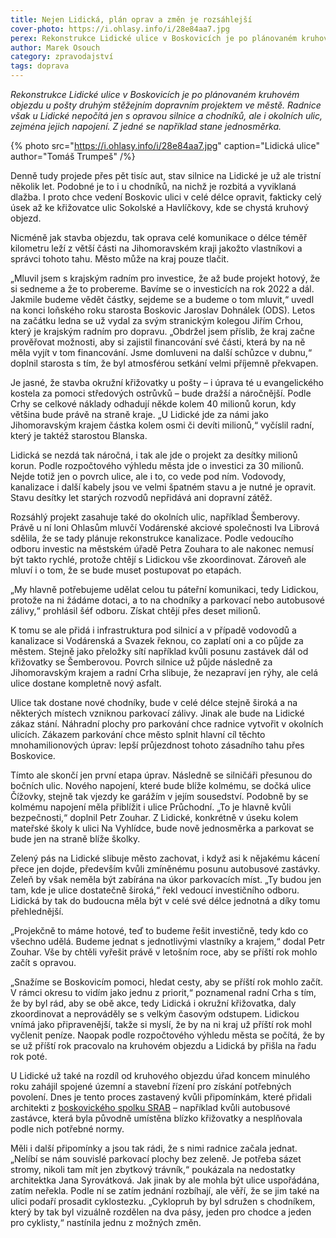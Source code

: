 ```yaml
---
title: Nejen Lidická, plán oprav a změn je rozsáhlejší
cover-photo: https://i.ohlasy.info/i/28e84aa7.jpg
perex: Rekonstrukce Lidické ulice v Boskovicích je po plánovaném kruhovém objezdu u pošty druhým stěžejním dopravním projektem ve městě. Radnice však u Lidické nepočítá jen s opravou silnice a chodníků, ale i okolních ulic.
author: Marek Osouch
category: zpravodajství
tags: doprava
---
```


*Rekonstrukce Lidické ulice v Boskovicích je po plánovaném kruhovém objezdu u pošty druhým stěžejním dopravním projektem ve městě. Radnice však u Lidické nepočítá jen s opravou silnice a chodníků, ale i okolních ulic, zejména jejich napojení. Z jedné se například stane jednosměrka.*

{% photo src="https://i.ohlasy.info/i/28e84aa7.jpg" caption="Lidická ulice" author="Tomáš Trumpeš" /%}

Denně tudy projede přes pět tisíc aut, stav silnice na Lidické je už ale tristní několik let. Podobné je to i u chodníků, na nichž je rozbitá a vyviklaná dlažba. I proto chce vedení Boskovic ulici v celé délce opravit, fakticky celý úsek až ke křižovatce ulic Sokolské a Havlíčkovy, kde se chystá kruhový objezd.

Nicméně jak stavba objezdu, tak oprava celé komunikace o délce téměř kilometru leží z větší části na Jihomoravském kraji jakožto vlastníkovi a správci tohoto tahu. Město může na kraj pouze tlačit.

„Mluvil jsem s krajským radním pro investice, že až bude projekt hotový, že si sedneme a že to probereme. Bavíme se o investicích na rok 2022 a dál. Jakmile budeme vědět částky, sejdeme se a budeme o tom mluvit,“ uvedl na konci loňského roku starosta Boskovic Jaroslav Dohnálek (ODS). Letos na začátku ledna se už vydal za svým stranickým kolegou Jiřím Crhou, který je krajským radním pro dopravu. „Obdržel jsem příslib, že kraj začne prověřovat možnosti, aby si zajistil financování své části, která by na ně měla vyjít v tom financování. Jsme domluveni na další schůzce v dubnu,“ doplnil starosta s tím, že byl atmosférou setkání velmi příjemně překvapen.

Je jasné, že stavba okružní křižovatky u pošty – i úprava té u evangelického kostela za pomoci středových ostrůvků – bude dražší a náročnější. Podle Crhy se celkové náklady odhadují někde kolem 40 milionů korun, kdy většina bude právě na straně kraje. „U Lidické jde za námi jako Jihomoravským krajem částka kolem osmi či devíti milionů,“ vyčíslil radní, který je taktéž starostou Blanska.

Lidická se nezdá tak náročná, i tak ale jde o projekt za desítky milionů korun. Podle rozpočtového výhledu města jde o investici za 30 milionů. Nejde totiž jen o povrch ulice, ale i to, co vede pod ním. Vodovody, kanalizace i další kabely jsou ve velmi špatném stavu a je nutné je opravit. Stavu desítky let starých rozvodů nepřidává ani dopravní zátěž.

Rozsáhlý projekt zasahuje také do okolních ulic, například Šemberovy. Právě u ní loni Ohlasům mluvčí Vodárenské akciové společnosti Iva Librová sdělila, že se tady plánuje rekonstrukce kanalizace. Podle vedoucího odboru investic na městském úřadě Petra Zouhara to ale nakonec nemusí být takto rychlé, protože chtějí s Lidickou vše zkoordinovat. Zároveň ale mluví i o tom, že se bude muset postupovat po etapách.

„My hlavně potřebujeme udělat celou tu páteřní komunikaci, tedy Lidickou, protože na ni žádáme dotaci, a to na chodníky a parkovací nebo autobusové zálivy,“ prohlásil šéf odboru. Získat chtějí přes deset milionů. 

K tomu se ale přidá i infrastruktura pod silnicí a v případě vodovodů a kanalizace si Vodárenská a Svazek řeknou, co zaplatí oni a co půjde za městem. Stejně jako přeložky sítí například kvůli posunu zastávek dál od křižovatky se Šemberovou. Povrch silnice už půjde následně za Jihomoravským krajem a radní Crha slibuje, že nezapraví jen rýhy, ale celá ulice dostane kompletně nový asfalt.

Ulice tak dostane nové chodníky, bude v celé délce stejně široká a na některých místech vzniknou parkovací zálivy. Jinak ale bude na Lidické zákaz stání. Náhradní plochy pro parkování chce radnice vytvořit v okolních ulicích. Zákazem parkování chce město splnit hlavní cíl těchto mnohamilionových úprav: lepší průjezdnost tohoto zásadního tahu přes Boskovice.

Tímto ale skončí jen první etapa úprav. Následně se silničáři přesunou do bočních ulic. Nového napojení, které bude blíže kolmému, se dočká ulice Čížovky, stejně tak vjezdy ke garážím v jejím sousedství. Podobně by se kolmému napojení měla přiblížit i ulice Průchodní. „To je hlavně kvůli bezpečnosti,“ doplnil Petr Zouhar. Z Lidické, konkrétně v úseku kolem mateřské školy k ulici Na Vyhlídce, bude nově jednosměrka a parkovat se bude jen na straně blíže školky.

Zelený pás na Lidické slibuje město zachovat, i když asi k nějakému kácení přece jen dojde, především kvůli zmíněnému posunu autobusové zastávky. Zeleň by však neměla být zabírána na úkor parkovacích míst. „Ty budou jen tam, kde je ulice dostatečně široká,“ řekl vedoucí investičního odboru. Lidická by tak do budoucna měla být v celé své délce jednotná a díky tomu přehlednější.

„Projekčně to máme hotové, teď to budeme řešit investičně, tedy kdo co všechno udělá. Budeme jednat s jednotlivými vlastníky a krajem,“ dodal Petr Zouhar. Vše by chtěli vyřešit právě v letošním roce, aby se příští rok mohlo začít s opravou.

„Snažíme se Boskovicím pomoci, hledat cesty, aby se příští rok mohlo začít. V rámci okresu to vidím jako jednu z priorit,“ poznamenal radní Crha s tím, že by byl rád, aby se obě akce, tedy Lidická i okružní křižovatka, daly zkoordinovat a neprováděly se s velkým časovým odstupem. Lidickou vnímá jako připravenější, takže si myslí, že by na ni kraj už příští rok mohl vyčlenit peníze. Naopak podle rozpočtového výhledu města se počítá, že by se už příští rok pracovalo na kruhovém objezdu a Lidická by přišla na řadu rok poté. 

U Lidické už také na rozdíl od kruhového objezdu úřad koncem minulého roku zahájil spojené územní a stavební řízení pro získání potřebných povolení. Dnes je tento proces zastavený kvůli připomínkám, které přidali architekti z [boskovického spolku SRAB](https://www.sraboskovice.cz) – například kvůli autobusové zastávce, která byla původně umístěna blízko křižovatky a nesplňovala podle nich potřebné normy.

Měli i další připomínky a jsou tak rádi, že s nimi radnice začala jednat. „Nelíbí se nám souvislé parkovací plochy bez zeleně. Je potřeba sázet stromy, nikoli tam mít jen zbytkový trávník,“ poukázala na nedostatky architektka Jana Syrovátková. Jak jinak by ale mohla být ulice uspořádána, zatím neřekla. Podle ní se zatím jednání rozbíhají, ale věří, že se jim také na ulici podaří prosadit cyklostezku. „Cyklopruh by byl sdružen s chodníkem, který by tak byl vizuálně rozdělen na dva pásy, jeden pro chodce a jeden pro cyklisty,“ nastínila jednu z možných změn.
